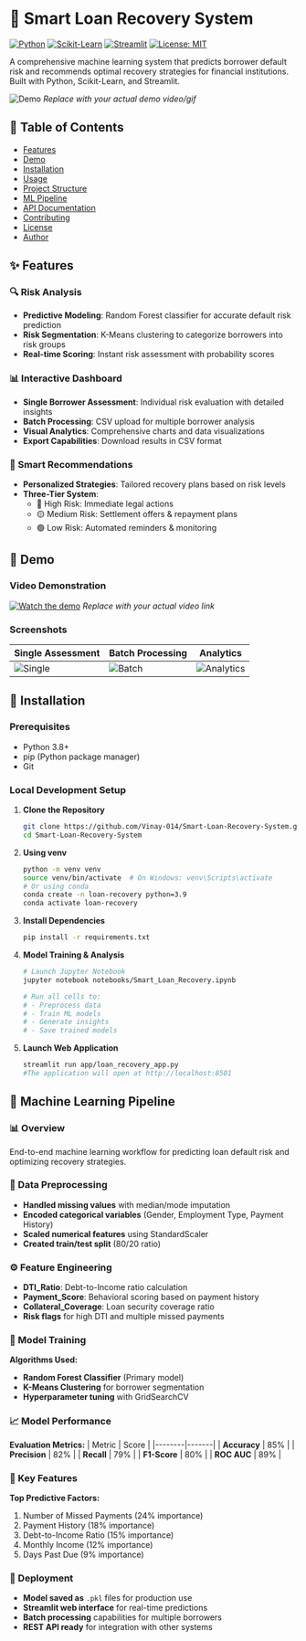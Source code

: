 # 🏦 Smart Loan Recovery System

[![Python](https://img.shields.io/badge/Python-3.8%2B-blue)](https://www.python.org/)
[![Scikit-Learn](https://img.shields.io/badge/Scikit--Learn-1.2+-orange)](https://scikit-learn.org/)
[![Streamlit](https://img.shields.io/badge/Streamlit-1.22+-red)](https://streamlit.io/)
[![License: MIT](https://img.shields.io/badge/License-MIT-yellow.svg)](https://opensource.org/licenses/MIT)

A comprehensive machine learning system that predicts borrower default risk and recommends optimal recovery strategies for financial institutions. Built with Python, Scikit-Learn, and Streamlit.

![Demo](https://via.placeholder.com/800x400.png?text=Smart+Loan+Recovery+System+Demo+Video) *Replace with your actual demo video/gif*

## 📖 Table of Contents

- [Features](#-features)
- [Demo](#-demo)
- [Installation](#-installation)
- [Usage](#-usage)
- [Project Structure](#-project-structure)
- [ML Pipeline](#-machine-learning-pipeline)
- [API Documentation](#-api-documentation)
- [Contributing](#-contributing)
- [License](#-license)
- [Author](#-author)

## ✨ Features

### 🔍 Risk Analysis
- **Predictive Modeling**: Random Forest classifier for accurate default risk prediction
- **Risk Segmentation**: K-Means clustering to categorize borrowers into risk groups
- **Real-time Scoring**: Instant risk assessment with probability scores

### 📊 Interactive Dashboard
- **Single Borrower Assessment**: Individual risk evaluation with detailed insights
- **Batch Processing**: CSV upload for multiple borrower analysis
- **Visual Analytics**: Comprehensive charts and data visualizations
- **Export Capabilities**: Download results in CSV format

### 🎯 Smart Recommendations
- **Personalized Strategies**: Tailored recovery plans based on risk levels
- **Three-Tier System**: 
  - 🔴 High Risk: Immediate legal actions
  - 🟡 Medium Risk: Settlement offers & repayment plans
  - 🟢 Low Risk: Automated reminders & monitoring

## 🎥 Demo

### Video Demonstration
[![Watch the demo](https://img.shields.io/badge/YouTube-Demo_Video-red?style=for-the-badge&logo=youtube)](https://youtube.com) *Replace with your actual video link*


### Screenshots
| Single Assessment | Batch Processing | Analytics |
|-------------------|------------------|-----------|
| ![Single](https://via.placeholder.com/300x200.png?text=Single+Assessment) | ![Batch](https://via.placeholder.com/300x200.png?text=Batch+Processing) | ![Analytics](https://via.placeholder.com/300x200.png?text=Analytics+Dashboard) |

## 🚀 Installation

### Prerequisites
- Python 3.8+
- pip (Python package manager)
- Git

### Local Development Setup

1. **Clone the Repository**
   ```bash
   git clone https://github.com/Vinay-014/Smart-Loan-Recovery-System.git
   cd Smart-Loan-Recovery-System
2. **Using venv**
   ```bash
   python -m venv venv
   source venv/bin/activate  # On Windows: venv\Scripts\activate
   # Or using conda
   conda create -n loan-recovery python=3.9
   conda activate loan-recovery
3. **Install Dependencies**
   ```bash
   pip install -r requirements.txt
4. **Model Training & Analysis**
   ```bash
   # Launch Jupyter Notebook
   jupyter notebook notebooks/Smart_Loan_Recovery.ipynb

   # Run all cells to:
   # - Preprocess data
   # - Train ML models
   # - Generate insights
   # - Save trained models
5. **Launch Web Application**
   ```bash
   streamlit run app/loan_recovery_app.py
   #The application will open at http://localhost:8501


## 🤖 Machine Learning Pipeline

### 📊 Overview
End-to-end machine learning workflow for predicting loan default risk and optimizing recovery strategies.

### 🔧 Data Preprocessing
- **Handled missing values** with median/mode imputation
- **Encoded categorical variables** (Gender, Employment Type, Payment History)
- **Scaled numerical features** using StandardScaler
- **Created train/test split** (80/20 ratio)

### ⚙️ Feature Engineering
- **DTI_Ratio**: Debt-to-Income ratio calculation
- **Payment_Score**: Behavioral scoring based on payment history
- **Collateral_Coverage**: Loan security coverage ratio
- **Risk flags** for high DTI and multiple missed payments

### 🧠 Model Training
**Algorithms Used:**
- **Random Forest Classifier** (Primary model)
- **K-Means Clustering** for borrower segmentation
- **Hyperparameter tuning** with GridSearchCV

### 📈 Model Performance
**Evaluation Metrics:**
| Metric | Score |
|--------|-------|
| **Accuracy** | 85% |
| **Precision** | 82% |
| **Recall** | 79% |
| **F1-Score** | 80% |
| **ROC AUC** | 89% |

### 🎯 Key Features
**Top Predictive Factors:**
1. Number of Missed Payments (24% importance)
2. Payment History (18% importance) 
3. Debt-to-Income Ratio (15% importance)
4. Monthly Income (12% importance)
5. Days Past Due (9% importance)

### 🚀 Deployment
- **Model saved as** `.pkl` files for production use
- **Streamlit web interface** for real-time predictions
- **Batch processing** capabilities for multiple borrowers
- **REST API ready** for integration with other systems










